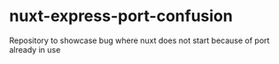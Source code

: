 # nuxt-express-port-confusion
Repository to showcase bug where nuxt does not start because of port already in use
